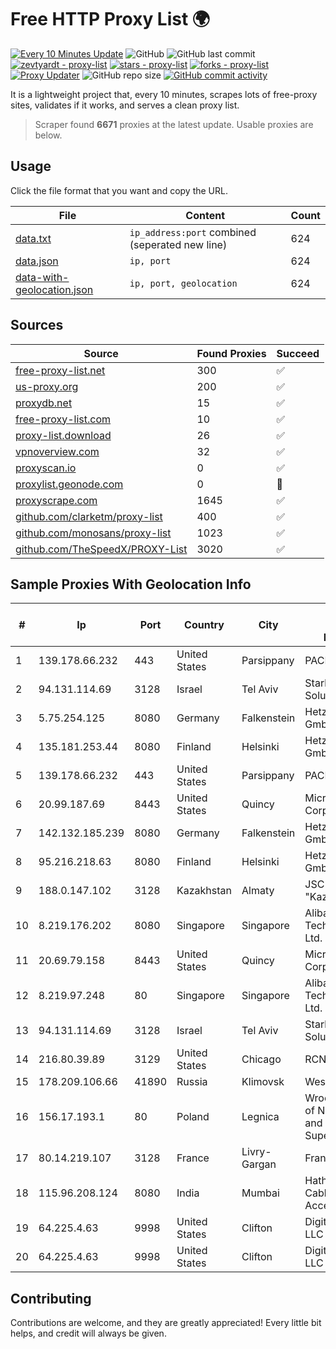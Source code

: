 
# Free HTTP Proxy List 🌍

[![Every 10 Minutes Update](https://github.com/mertguvencli/http-proxy-list/actions/workflows/main.yml/badge.svg?branch=main)](https://github.com/mertguvencli/http-proxy-list/actions/workflows/main.yml)
![GitHub](https://img.shields.io/github/license/mertguvencli/http-proxy-list)
![GitHub last commit](https://img.shields.io/github/last-commit/mertguvencli/http-proxy-list)
[![zevtyardt - proxy-list](https://img.shields.io/static/v1?label=zevtyardt&message=proxy-list&color=blue&logo=github)](https://github.com/zevtyardt/proxy-list "Go to GitHub repo")
[![stars - proxy-list](https://img.shields.io/github/stars/zevtyardt/proxy-list?style=social)](https://github.com/zevtyardt/proxy-list)
[![forks - proxy-list](https://img.shields.io/github/forks/zevtyardt/proxy-list?style=social)](https://github.com/zevtyardt/proxy-list)
[![Proxy Updater](https://github.com/zevtyardt/proxy-list/workflows/Proxy%20Updater/badge.svg)](https://github.com/zevtyardt/proxy-list/actions?query=workflow:"Proxy+Updater")
![GitHub repo size](https://img.shields.io/github/repo-size/zevtyardt/proxy-list)
[![GitHub commit activity](https://img.shields.io/github/commit-activity/m/zevtyardt/proxy-list?logo=commits)](https://github.com/zevtyardt/proxy-list/commits/main)

It is a lightweight project that, every 10 minutes, scrapes lots of free-proxy sites, validates if it works, and serves a clean proxy list.

> Scraper found **6671** proxies at the latest update. Usable proxies are below.

## Usage

Click the file format that you want and copy the URL.

|File|Content|Count|
|----|-------|-----|
|[data.txt](https://raw.githubusercontent.com/mertguvencli/http-proxy-list/main/proxy-list/data.txt)|`ip_address:port` combined (seperated new line)|624|
|[data.json](https://raw.githubusercontent.com/mertguvencli/http-proxy-list/main/proxy-list/data.json)|`ip, port`|624|
|[data-with-geolocation.json](https://raw.githubusercontent.com/mertguvencli/http-proxy-list/main/proxy-list/data-with-geolocation.json)|`ip, port, geolocation`|624|

## Sources

|Source|Found Proxies|Succeed|
|------|-------------|-------|
|[free-proxy-list.net](https://free-proxy-list.net)|300|✅|
|[us-proxy.org](https://www.us-proxy.org)|200|✅|
|[proxydb.net](http://proxydb.net)|15|✅|
|[free-proxy-list.com](https://free-proxy-list.com/?page=&port=&type%5B%5D=http&type%5B%5D=https&up_time=0&search=Search)|10|✅|
|[proxy-list.download](https://www.proxy-list.download/HTTP)|26|✅|
|[vpnoverview.com](https://vpnoverview.com/privacy/anonymous-browsing/free-proxy-servers)|32|✅|
|[proxyscan.io](https://www.proxyscan.io)|0|✅|
|[proxylist.geonode.com](https://proxylist.geonode.com/api/proxy-list?limit=300&page=1&sort_by=lastChecked&sort_type=desc&protocols=http,https)|0|🚫|
|[proxyscrape.com](https://api.proxyscrape.com/v2/?request=displayproxies&protocol=http&timeout=10000&country=all&ssl=all&anonymity=all)|1645|✅|
|[github.com/clarketm/proxy-list](https://raw.githubusercontent.com/clarketm/proxy-list/master/proxy-list-raw.txt)|400|✅|
|[github.com/monosans/proxy-list](https://raw.githubusercontent.com/monosans/proxy-list/main/proxies/http.txt)|1023|✅|
|[github.com/TheSpeedX/PROXY-List](https://raw.githubusercontent.com/TheSpeedX/PROXY-List/master/http.txt)|3020|✅|


## Sample Proxies With Geolocation Info

|#|Ip|Port|Country|City|Internet Service Provider|
|-|--|----|-------|----|-------------------------|
|1|139.178.66.232|443|United States|Parsippany|PACKET-HOST|
|2|94.131.114.69|3128|Israel|Tel Aviv|Stark Industries Solutions LTD|
|3|5.75.254.125|8080|Germany|Falkenstein|Hetzner Online GmbH|
|4|135.181.253.44|8080|Finland|Helsinki|Hetzner Online GmbH|
|5|139.178.66.232|443|United States|Parsippany|PACKET-HOST|
|6|20.99.187.69|8443|United States|Quincy|Microsoft Corporation|
|7|142.132.185.239|8080|Germany|Falkenstein|Hetzner Online GmbH|
|8|95.216.218.63|8080|Finland|Helsinki|Hetzner Online GmbH|
|9|188.0.147.102|3128|Kazakhstan|Almaty|JSC "KazTransCom"|
|10|8.219.176.202|8080|Singapore|Singapore|Alibaba (US) Technology Co., Ltd.|
|11|20.69.79.158|8443|United States|Quincy|Microsoft Corporation|
|12|8.219.97.248|80|Singapore|Singapore|Alibaba (US) Technology Co., Ltd.|
|13|94.131.114.69|3128|Israel|Tel Aviv|Stark Industries Solutions LTD|
|14|216.80.39.89|3129|United States|Chicago|RCN|
|15|178.209.106.66|41890|Russia|Klimovsk|WestCall Ltd|
|16|156.17.193.1|80|Poland|Legnica|Wroclaw Centre of Networking and Supercomputing|
|17|80.14.219.107|3128|France|Livry-Gargan|France Telecom|
|18|115.96.208.124|8080|India|Mumbai|Hathway IP over Cable Internet Access|
|19|64.225.4.63|9998|United States|Clifton|DigitalOcean, LLC|
|20|64.225.4.63|9998|United States|Clifton|DigitalOcean, LLC|



## Contributing

Contributions are welcome, and they are greatly appreciated! Every
little bit helps, and credit will always be given.

